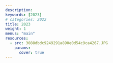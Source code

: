 ```yaml
---
description: 
keywords: [2023]
# categories: 2022
title: 2023
weight: 1
menus: "main"
resources:
  - src: 3088dbdc9249291a890e0d54c9ca4267.JPG
    params:
      cover: true
---
```

